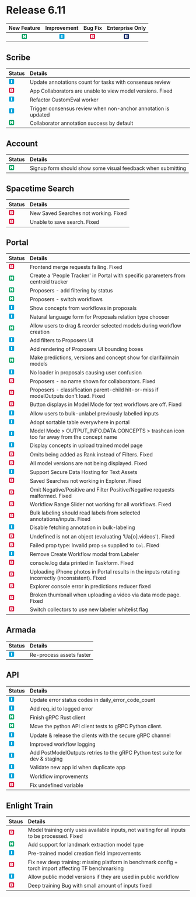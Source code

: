 # Release 6.11

| New Feature | Improvement | Bug Fix | Enterprise Only |
| :---: | :---: | :---: | :---: |
| ![new-feature](../../.gitbook/assets/new_feature%20%281%29%20%281%29%20%2872%29.jpg) | ![improvement](../../.gitbook/assets/improvement%20%2819%29%20%28352%29.jpg) | ![bug](../../.gitbook/assets/bug%20%28196%29%20%28452%29%20%28566%29.jpg) | ![enterprise](../../.gitbook/assets/enterprise%20%2818%29%20%2816%29%20%281%29%20%2819%29.jpg) |

## Scribe

| Status | Details |
| :--- | :--- |
| ![improvement](../../.gitbook/assets/improvement%20%2819%29%20%28259%29.jpg) | Update annotations count for tasks with consensus review |
| ![bug](../../.gitbook/assets/bug%20%28196%29%20%28452%29%20%28628%29.jpg) | App Collaborators are unable to view model versions. Fixed |
| ![improvement](../../.gitbook/assets/improvement%20%2819%29%20%2828%29.jpg) | Refactor CustomEval worker |
| ![improvement](../../.gitbook/assets/improvement%20%2819%29%20%2829%29.jpg) | Trigger consensus review when non-anchor annotation is updated |
| ![new-feature](../../.gitbook/assets/new_feature%20%281%29%20%281%29%20%2863%29.jpg) | Collaborator annotation success by default |

## Account

| Status | Details |
| :--- | :--- |
| ![new-feature](../../.gitbook/assets/new_feature%20%281%29%20%281%29%20%28112%29.jpg) | Signup form should show some visual feedback when submitting |

## Spacetime Search

| Status | Details |
| :--- | :--- |
| ![bug](../../.gitbook/assets/bug%20%28196%29%20%28452%29%20%28313%29.jpg) | New Saved Searches not working. Fixed |
| ![bug](../../.gitbook/assets/bug%20%28196%29%20%28452%29%20%28354%29.jpg) | Unable to save search. Fixed |

## Portal

| Status | Details |
| :--- | :--- |
| ![bug](../../.gitbook/assets/bug%20%28196%29%20%28452%29%20%28606%29.jpg) | Frontend merge requests failing. Fixed |
| ![new-feature](../../.gitbook/assets/new_feature%20%281%29%20%281%29%20%2838%29.jpg) | Create a 'People Tracker' in Portal with specific parameters from centroid tracker |
| ![new-feature](../../.gitbook/assets/new_feature%20%281%29%20%281%29%20%2876%29.jpg) | Proposers - add filtering by status |
| ![new-feature](../../.gitbook/assets/new_feature%20%281%29%20%281%29%20%28163%29.jpg) | Proposers - switch workflows |
| ![improvement](../../.gitbook/assets/improvement%20%2819%29%20%28193%29.jpg) | Show concepts from workflows in proposals |
| ![improvement](../../.gitbook/assets/improvement%20%2819%29%20%28339%29.jpg) | Natural language form for Proposals relation type chooser |
| ![new-feature](../../.gitbook/assets/new_feature%20%281%29%20%281%29%20%289%29.jpg) | Allow users to drag & reorder selected models during workflow creation |
| ![improvement](../../.gitbook/assets/improvement%20%2819%29%20%28511%29.jpg) | Add filters to Proposers UI |
| ![improvement](../../.gitbook/assets/improvement%20%2819%29%20%28276%29.jpg) | Add rendering of Proposers UI bounding boxes |
| ![new-feature](../../.gitbook/assets/new_feature%20%281%29%20%281%29%20%2878%29.jpg) | Make predictions, versions and concept show for clarifai/main models |
| ![improvement](../../.gitbook/assets/improvement%20%2819%29%20%28423%29.jpg) | No loader in proposals causing user confusion |
| ![bug](../../.gitbook/assets/bug%20%28196%29%20%28452%29%20%2860%29.jpg) | Proposers - no name shown for collaborators. Fixed |
| ![bug](../../.gitbook/assets/bug%20%28196%29%20%28452%29%20%28631%29.jpg) | Proposers - classification parent-child hit-or-miss if modelOutputs don't load. Fixed |
| ![bug](../../.gitbook/assets/bug%20%28196%29%20%28452%29%20%28197%29.jpg) | Button displays in Model Mode for text workflows are off. Fixed |
| ![improvement](../../.gitbook/assets/improvement%20%2819%29%20%28137%29.jpg) | Allow users to bulk-unlabel previously labelled inputs |
| ![improvement](../../.gitbook/assets/improvement%20%2819%29%20%28395%29.jpg) | Adopt sortable table everywhere in portal |
| ![improvement](../../.gitbook/assets/improvement%20%2819%29%20%28336%29.jpg) | Model Mode &gt; OUTPUT\_INFO.DATA.CONCEPTS &gt; trashcan icon too far away from the concept name |
| ![improvement](../../.gitbook/assets/improvement%20%2819%29%20%2857%29.jpg) | Display concepts in upload trained model page |
| ![bug](../../.gitbook/assets/bug%20%28196%29%20%28452%29%20%28268%29.jpg) | Omits being added as Rank instead of Filters. Fixed |
| ![bug](../../.gitbook/assets/bug%20%28196%29%20%28452%29%20%282%29.jpg) | All model versions are not being displayed. Fixed |
| ![improvement](../../.gitbook/assets/improvement%20%2819%29%20%28135%29.jpg) | Support Secure Data Hosting for Text Assets |
| ![bug](../../.gitbook/assets/bug%20%28196%29%20%28452%29%20%28305%29.jpg) | Saved Searches not working in Explorer. Fixed |
| ![bug](../../.gitbook/assets/bug%20%28196%29%20%28452%29%20%28116%29.jpg) | Omit Negative/Positive and Filter Positive/Negative requests malformed. Fixed |
| ![bug](../../.gitbook/assets/bug%20%28196%29%20%28452%29%20%28436%29.jpg) | Workflow Range Slider not working for all workflows. Fixed |
| ![bug](../../.gitbook/assets/bug%20%28196%29%20%28452%29%20%28707%29.jpg) | Bulk labeling should read labels from selected annotations/inputs. Fixed |
| ![improvement](../../.gitbook/assets/improvement%20%2819%29%20%28235%29.jpg) | Disable fetching annotation in bulk-labeling |
| ![bug](../../.gitbook/assets/bug%20%28196%29%20%28452%29%20%2899%29.jpg) | Undefined is not an object \(evaluating 'Ua\[o\].videos'\). Fixed |
| ![bug](../../.gitbook/assets/bug%20%28196%29%20%28452%29%20%28402%29.jpg) | Failed prop type: Invalid prop `sm` supplied to `Col`. Fixed |
| ![improvement](../../.gitbook/assets/improvement%20%2819%29%20%28190%29.jpg) | Remove Create Workflow modal from Labeler |
| ![bug](../../.gitbook/assets/bug%20%28196%29%20%28452%29%20%28661%29.jpg) | console.log data printed in Taskform. FIxed |
| ![bug](../../.gitbook/assets/bug%20%28196%29%20%28452%29%20%28391%29.jpg) | Uploading iPhone photos in Portal results in the inputs rotating incorrectly \(inconsistent\). Fixed |
| ![bug](../../.gitbook/assets/bug%20%28196%29%20%28452%29%20%28571%29.jpg) | Explorer console error in predictions reducer fixed |
| ![bug](../../.gitbook/assets/bug%20%28196%29%20%28452%29%20%2851%29.jpg) | Broken thumbnail when uploading a video via data mode page. Fixed |
| ![bug](../../.gitbook/assets/bug%20%28196%29%20%28452%29%20%28358%29.jpg) | Switch collectors to use new labeler whitelist flag |

## Armada

| Status | Details |
| :--- | :--- |
| ![improvement](../../.gitbook/assets/improvement%20%2819%29%20%28127%29.jpg) | Re-process assets faster |

## API

| Status | Details |
| :--- | :--- |
| ![improvement](../../.gitbook/assets/improvement%20%2819%29%20%28280%29.jpg) | Update error status codes in daily\_error\_code\_count |
| ![improvement](../../.gitbook/assets/improvement%20%2819%29%20%2867%29.jpg) | Add req\_id to logged error |
| ![new-feature](../../.gitbook/assets/new_feature%20%281%29%20%281%29%20%2823%29.jpg) | Finish gRPC Rust client |
| ![new-feature](../../.gitbook/assets/new_feature%20%281%29%20%281%29.jpg) | Move the python API client tests to gRPC Python client. |
| ![improvement](../../.gitbook/assets/improvement%20%2819%29%20%28468%29.jpg) | Update & release the clients with the secure gRPC channel |
| ![improvement](../../.gitbook/assets/improvement%20%2819%29%20%28154%29.jpg) | Improved workflow logging |
| ![improvement](../../.gitbook/assets/improvement%20%2819%29%20%28195%29.jpg) | Add PostModelOutputs retries to the gRPC Python test suite for dev & staging |
| ![improvement](../../.gitbook/assets/improvement%20%2819%29%20%28314%29.jpg) | Validate new app id when duplicate app |
| ![improvement](../../.gitbook/assets/improvement%20%2819%29%20%28457%29.jpg) | Workflow improvements |
| ![bug](../../.gitbook/assets/bug%20%28196%29%20%28452%29%20%28271%29.jpg) | Fix undefined variable |

## Enlight Train

| Staus | Details |
| :--- | :--- |
| ![bug](../../.gitbook/assets/bug%20%28196%29%20%28452%29%20%28425%29.jpg) | Model training only uses available inputs, not waiting for all inputs to be processed. Fixed |
| ![new-feature](../../.gitbook/assets/new_feature%20%281%29%20%281%29%20%28175%29.jpg) | Add support for landmark extraction model type |
| ![improvement](../../.gitbook/assets/improvement%20%2819%29%20%28419%29.jpg) | Pre-trained model creation field improvements |
| ![bug](../../.gitbook/assets/bug%20%28196%29%20%28452%29%20%284%29.jpg) | Fix new deep training: missing platform in benchmark config + torch import affecting TF benchmarking |
| ![improvement](../../.gitbook/assets/improvement%20%2819%29%20%2830%29.jpg) | Allow public model versions if they are used in public workflow |
| ![bug](../../.gitbook/assets/bug%20%28196%29%20%28452%29%20%28504%29.jpg) | Deep training Bug with small amount of inputs fixed |

